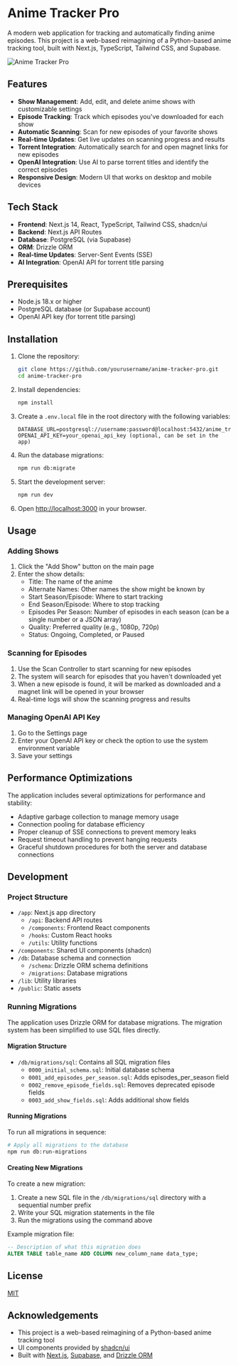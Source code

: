 # Anime Tracker Pro

A modern web application for tracking and automatically finding anime episodes. This project is a web-based reimagining of a Python-based anime tracking tool, built with Next.js, TypeScript, Tailwind CSS, and Supabase.

![Anime Tracker Pro](https://via.placeholder.com/800x400?text=Anime+Tracker+Pro)

## Features

- **Show Management**: Add, edit, and delete anime shows with customizable settings
- **Episode Tracking**: Track which episodes you've downloaded for each show
- **Automatic Scanning**: Scan for new episodes of your favorite shows
- **Real-time Updates**: Get live updates on scanning progress and results
- **Torrent Integration**: Automatically search for and open magnet links for new episodes
- **OpenAI Integration**: Use AI to parse torrent titles and identify the correct episodes
- **Responsive Design**: Modern UI that works on desktop and mobile devices

## Tech Stack

- **Frontend**: Next.js 14, React, TypeScript, Tailwind CSS, shadcn/ui
- **Backend**: Next.js API Routes
- **Database**: PostgreSQL (via Supabase)
- **ORM**: Drizzle ORM
- **Real-time Updates**: Server-Sent Events (SSE)
- **AI Integration**: OpenAI API for torrent title parsing

## Prerequisites

- Node.js 18.x or higher
- PostgreSQL database (or Supabase account)
- OpenAI API key (for torrent title parsing)

## Installation

1. Clone the repository:

   ```bash
   git clone https://github.com/yourusername/anime-tracker-pro.git
   cd anime-tracker-pro
   ```

2. Install dependencies:

   ```bash
   npm install
   ```

3. Create a `.env.local` file in the root directory with the following variables:

   ```
   DATABASE_URL=postgresql://username:password@localhost:5432/anime_tracker
   OPENAI_API_KEY=your_openai_api_key (optional, can be set in the app)
   ```

4. Run the database migrations:

   ```bash
   npm run db:migrate
   ```

5. Start the development server:

   ```bash
   npm run dev
   ```

6. Open [http://localhost:3000](http://localhost:3000) in your browser.

## Usage

### Adding Shows

1. Click the "Add Show" button on the main page
2. Enter the show details:
   - Title: The name of the anime
   - Alternate Names: Other names the show might be known by
   - Start Season/Episode: Where to start tracking
   - End Season/Episode: Where to stop tracking
   - Episodes Per Season: Number of episodes in each season (can be a single number or a JSON array)
   - Quality: Preferred quality (e.g., 1080p, 720p)
   - Status: Ongoing, Completed, or Paused

### Scanning for Episodes

1. Use the Scan Controller to start scanning for new episodes
2. The system will search for episodes that you haven't downloaded yet
3. When a new episode is found, it will be marked as downloaded and a magnet link will be opened in your browser
4. Real-time logs will show the scanning progress and results

### Managing OpenAI API Key

1. Go to the Settings page
2. Enter your OpenAI API key or check the option to use the system environment variable
3. Save your settings

## Performance Optimizations

The application includes several optimizations for performance and stability:

- Adaptive garbage collection to manage memory usage
- Connection pooling for database efficiency
- Proper cleanup of SSE connections to prevent memory leaks
- Request timeout handling to prevent hanging requests
- Graceful shutdown procedures for both the server and database connections

## Development

### Project Structure

- `/app`: Next.js app directory
  - `/api`: Backend API routes
  - `/components`: Frontend React components
  - `/hooks`: Custom React hooks
  - `/utils`: Utility functions
- `/components`: Shared UI components (shadcn)
- `/db`: Database schema and connection
  - `/schema`: Drizzle ORM schema definitions
  - `/migrations`: Database migrations
- `/lib`: Utility libraries
- `/public`: Static assets

### Running Migrations

The application uses Drizzle ORM for database migrations. The migration system has been simplified to use SQL files directly.

#### Migration Structure

- `/db/migrations/sql`: Contains all SQL migration files
  - `0000_initial_schema.sql`: Initial database schema
  - `0001_add_episodes_per_season.sql`: Adds episodes_per_season field
  - `0002_remove_episode_fields.sql`: Removes deprecated episode fields
  - `0003_add_show_fields.sql`: Adds additional show fields

#### Running Migrations

To run all migrations in sequence:

```bash
# Apply all migrations to the database
npm run db:run-migrations
```

#### Creating New Migrations

To create a new migration:

1. Create a new SQL file in the `/db/migrations/sql` directory with a sequential number prefix
2. Write your SQL migration statements in the file
3. Run the migrations using the command above

Example migration file:

```sql
-- Description of what this migration does
ALTER TABLE table_name ADD COLUMN new_column_name data_type;
```

## License

[MIT](LICENSE)

## Acknowledgements

- This project is a web-based reimagining of a Python-based anime tracking tool
- UI components provided by [shadcn/ui](https://ui.shadcn.com/)
- Built with [Next.js](https://nextjs.org/), [Supabase](https://supabase.io/), and [Drizzle ORM](https://orm.drizzle.team/)
